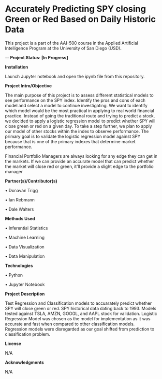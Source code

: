 # Accurately Predicting SPY closing Green or Red Based on Daily Historic Data

This project is a part of the AAI-500 course in the Applied Artificial Intelligence Program at the University of San Diego (USD). 

**-- Project Status: [In Progress]**

**Installation**

Launch Jupyter notebook and open the ipynb file from this repository.
  
**Project Intro/Objective**

The main purpose of this project is to assess different statistical models to see performance on the SPY index. Identify the pros and cons of each model and select a model to continue investigating. We want to identify which model would be the most practical in applying to real world financial practice. Instead of going the traditional route and trying to predict a stock, we decided to apply a logistic regression model to predict whether SPY will close green or red on a given day. To take a step further, we plan to apply our model of other stocks within the index to observe performance. The primary goal is to validate the logistic regression model against SPY because that is one of the primary indexes that determine market performance. 

Financial Portfolio Managers are always looking for any edge they can get in the markets. If we can provide an accurate model that can predict whether the market will close red or green, it'll provide a slight edge to the portfolio manager



**Partner(s)/Contributor(s)**

•	Donavan Trigg

•	Ian Rebmann

•	Dale Walters

**Methods Used**

•	Inferential Statistics

•	Machine Learning

•	Data Visualization

•	Data Manipulation

**Technologies**

•	Python

•	Jupyter Notebook


**Project Description**

Test Regression and Classification models to accuarately predict whether SPY will close green or red. SPY historical data dating back to 1993. Models tested against TSLA, AMZN, GOOGL, and AAPL stock for validation. Logistic Regression Model was chosen as the model for implementation as it was accurate and fast when compared to other classification models. Regression models were disregarded as our goal shifted from prediction to classification problem.

**License**

N/A

**Acknowledgments**

N/A
